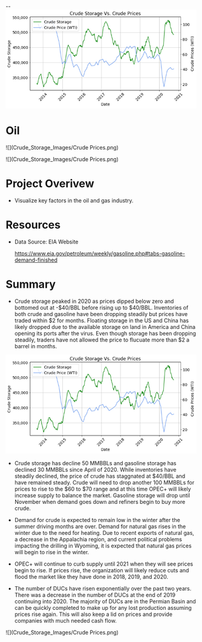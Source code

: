 --![](Crude_Storage_Images/Crude_Storage_Vs_Crude_Prices.png)


# Oil

![](Crude_Storage_Images/Crude Prices.png)

![](Crude_Storage_Images/Crude Prices.png)

# Project Overivew
* Visualize key factors in the oil and gas industry.
 

# Resources 
* Data Source: EIA Website <p>
  https://www.eia.gov/petroleum/weekly/gasoline.php#tabs-gasoline-demand-finished
  
# Summary
* Crude storage peaked in 2020 as prices dipped below zero and bottomed out at -$40/BBL before rising up to $40/BBL. Inventories of both crude and gasoline have been dropping steadily but prices have traded within $2 for months. Floating storage in the US and China has likely dropped due to the available storage on land in America and China opening its ports after the virus. Even though storage has been dropping steadily, traders have not allowed the price to flucuate more than $2 a barrel in months.

![](Crude_Storage_Images/Crude_Storage_Vs_Crude_Prices.png)

* Crude storage has decline 50 MMBBLs and gasoline storage has declined 30 MMBBLs since April of 2020. While inventories have steadily declined, the price of crude has staggnated at $40/BBL and have remained steady. Crude will need to drop another 100 MMBBLs for prices to rise to the $60 to $70 range and at this time OPEC+ will likely increase supply to balance the market. Gasoline storage will drop until November when demand goes down and refiners begin to buy more crude.

* Demand for crude is expected to remain low in the winter after the summer driving months are over. Demand for natural gas rises in the winter due to the need for heating. Due to recent exports of natural gas, a decrease in the Appalachia region, and current political problems impacting the drilling in Wyoming, it is expected that natural gas prices will begin to rise in the winter.

* OPEC+ will continue to curb supply until 2021 when they will see prices begin to rise. If prices rise, the organization will likely reduce cuts and flood the market like they have done in 2018, 2019, and 2020. 

* The number of DUCs have risen exponentially over the past two years. There was a decrease in the number of DUCs at the end of 2019 continuing into 2020. The majority of DUCs are in the Permian Basin and can be quickly completed to make up for any lost production assuming prices rise again. This will also keep a lid on prices and provide companies with much needed cash flow.
 

![](Crude_Storage_Images/Crude Prices.png)
